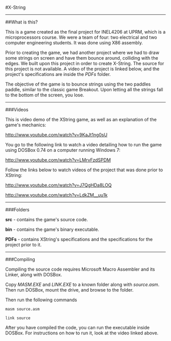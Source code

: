 #X-String


***


##What is this?

This is a game created as the final project for INEL4206 at UPRM, which is a microprocessors course. We were a team of four: two electrical and two computer engineering students. It was done using X86 assembly.

Prior to creating the game, we had another project where we had to draw some strings on screen and have them bounce around, colliding with the edges. We built upon this project in order to create X-String. The source for this project is not available. A video of the project is linked below, and the project's specifications are inside the *PDFs* folder.

The objective of the game is to bounce strings using the two paddles paddle, similar to the classic game Breakout. Upon letting all the strings fall to the bottom of the screen, you lose. 


***


###Videos

This is video demo of the XString game, as well as an explanation of the game's mechanics: 

<http://www.youtube.com/watch?v=9KaJt1ng0sU>


You go to the following link to watch a video detailing how to run the game using DOSBox 0.74 on a computer running Windows 7:

<http://www.youtube.com/watch?v=LMrvFzdSPDM>


Follow the links below to watch videos of the project that was done prior to XString:

<http://www.youtube.com/watch?v=J7QgHDa8LOQ>

<http://www.youtube.com/watch?v=LdkZM__uu1k>


***


###Folders

**src** - contains the game's source code.

**bin** - contains the game's binary executable.

**PDFs** - contains XString's specifications and the specifications for the project prior to it.


***


###Compiling

Compiling the source code requires Microsoft Macro Assembler and its Linker, along with DOSBox.

Copy *MASM.EXE* and *LINK.EXE* to a known folder along with *source.asm*. Then run DOSBox, mount the drive, and browse to the folder.

Then run the following commands

	masm source.asm
	
	link source
	
After you have compiled the code, you can run the executable inside DOSBox. For instructions on how to run it, look at the video linked above.